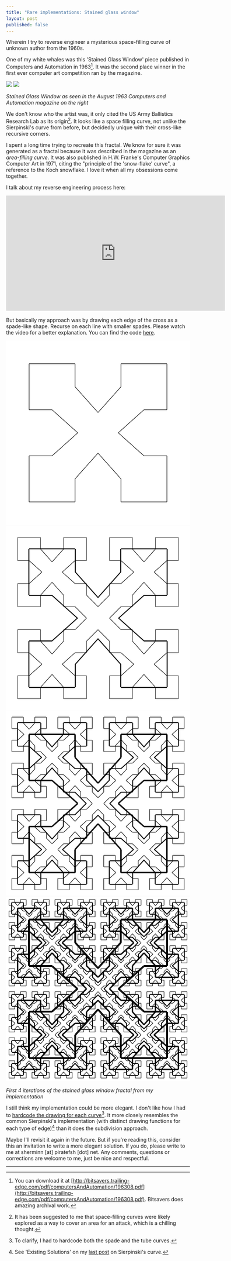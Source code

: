 ```yaml
---
title: "Rare implementations: Stained glass window"
layout: post
published: false
---
```


Wherein I try to reverse engineer a mysterious space-filling curve of unknown author from the 1960s.

One of my white whales was this 'Stained Glass Window' piece published in Computers and Automation in 1963[^6]. It was the second place winner in the first ever computer art competition ran by the magazine.

<div class="media">
  <div class="flex">
    <img src="http://piratefsh.github.io/presentations/recreating-vintage-art/img/art/computers-and-automation-aug-1963.png"/>
    <img src="http://piratefsh.github.io/presentations/recreating-vintage-art/img/art/computers-and-automation-jul-1963-pg3.png"/>
  </div>
  <p><em>Stained Glass Window as seen in the August 1963 Computers and Automation magazine on the right</em></p>
</div>

We don't know who the artist was, it only cited the US Army Ballistics Research Lab as its origin[^7]. It looks like a space filling curve, not unlike the Sierpinski's curve from before, but decidedly unique with their cross-like recursive corners.

I spent a long time trying to recreate this fractal. We know for sure it was generated as a fractal because it was described in the magazine as an _area-filling curve_. It was also published in H.W. Franke's Computer Graphics Computer Art in 1971, citing the "principle of the 'snow-flake' curve", a reference to the Koch snowflake. I love it when all my obsessions come together.

I talk about my reverse engineering process here:

<div class="media">
  <iframe width="600" height="315" src="https://www.youtube.com/embed/OR_TzMFhv50?start=821" frameborder="0" allow="accelerometer; autoplay; encrypted-media; gyroscope; picture-in-picture" allowfullscreen></iframe>
</div>

But basically my approach was by drawing each edge of the cross as a spade-like shape. Recurse on each line with smaller spades. Please watch the video for a better explanation. You can find the code [here](https://github.com/piratefsh/svg-js/blob/3c14c4440b8970fe6f007414e01b7e0e792b65ce/src/components/Drawing.js#L117).

<div class="media">
  <div class="flex">
    <img src="/assets/images/uncommon-fractals/stained-glass/stained-glass-1.svg"/>
    <img src="/assets/images/uncommon-fractals/stained-glass/stained-glass-2.svg"/>
  </div>
  <div class="flex">
    <img src="/assets/images/uncommon-fractals/stained-glass/stained-glass-3.svg"/>
    <img src="/assets/images/uncommon-fractals/stained-glass/stained-glass-4.svg"/>
  </div>
  <p><em>First 4 iterations of the stained glass window fractal from my implementation</em></p>
</div>

I still think my implementation could be more elegant. I don't like how I had to [hardcode the drawing for each curve](https://github.com/piratefsh/svg-js/blob/3c14c4440b8970fe6f007414e01b7e0e792b65ce/src/components/Drawing.js#L30)[^8]. It more closely resembles the common Sierpinski's implementation (with distinct drawing functions for each type of edge)[^1] than it does the subdivision approach.

Maybe I'll revisit it again in the future. But if you're reading this, consider this an invitation to write a more elegant solution. If you do, please write to me at sherminn [at] piratefsh [dot] net. Any comments, questions or corrections are welcome to me, just be nice and respectful.

---

[^1]: See 'Existing Solutions' on my [last post](/2020/08/08/sierpinski-curve.html) on Sierpinski's curve.
[^6]: You can download it at [http://bitsavers.trailing-edge.com/pdf/computersAndAutomation/196308.pdf](http://bitsavers.trailing-edge.com/pdf/computersAndAutomation/196308.pdf). Bitsavers does amazing archival work.
[^7]: It has been suggested to me that space-filling curves were likely explored as a way to cover an area for an attack, which is a chilling thought.
[^8]: To clarify, I had to hardcode both the spade and the tube curves.
